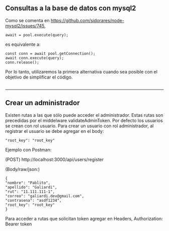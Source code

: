 ## Consultas a la base de datos con mysql2

Como se comenta en https://github.com/sidorares/node-mysql2/issues/745,

```
await = pool.execute(query);
```

es equivalente a:

```
const conn = await pool.getConnection();
await conn.execute(query);
conn.release();
```

Por lo tanto, utilizaremos la primera alternativa cuando sea posible con el objetivo de simplificar el código.
<br></br>

---

## Crear un administrador

Existen rutas a las que sólo puede acceder el administrador. Estas rutas son precedidas por el middelware validateAdminToken. Por defecto los usuarios se crean con rol usuario. Para crear un usuario con rol administrador, al registrar el usuario se debe agregar en el body:

```
"root_key": "root_key"
```

Ejemplo con Postman:

(POST) http://localhost:3000/api/users/register

(Body/raw/json:)

```
{
"nombre": "Pablito",
"apellido": "Galiardi",
"rut": "11.111.111-1",
"correo": "galiardi.dev@gmail.com",
"contrasena": "asdf1234",
"root_key": "root_key"
}
```

Para acceder a rutas que solicitan token agregar en Headers, Authorization: Bearer token
